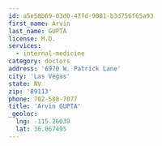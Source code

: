 ```yaml
---
id: a5e58b69-03d0-47fd-9081-b3d756f65a93
first_name: Arvin
last_name: GUPTA
license: M.D.
services:
  - internal-medicine
category: doctors
address: '6970 W. Patrick Lane'
city: 'Las Vegas'
state: NV
zip: '89113'
phone: 702-588-7077
title: 'Arvin GUPTA'
_geoloc:
  lng: -115.26039
  lat: 36.067495
---
```

